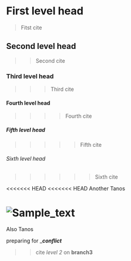 # First level head
>Fitst cite
## Second level head
>>Second cite
### Third level head
>>>Third cite
#### Fourth level head
>>>>Fourth cite
##### Fifth level head
>>>>>Fifth cite
###### Sixth level head
>>>>>>Sixth cite

<<<<<<< HEAD
<<<<<<< HEAD
Another Tanos

![Sample_text](https://mir-s3-cdn-cf.behance.net/project_modules/1400/617cf365983491.5b06a7ae91e07.jpg)
=======
Also Tanos

preparing for _**_conflict_**
>>cite *level 2* on __branch3__
